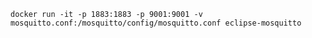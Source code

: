 ```docker run -it -p 1883:1883 -p 9001:9001 -v mosquitto.conf:/mosquitto/config/mosquitto.conf eclipse-mosquitto```